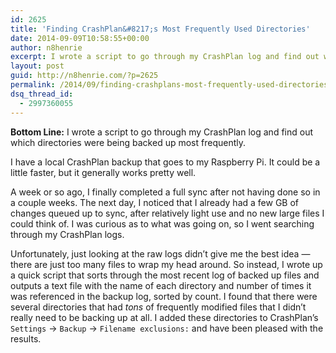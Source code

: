 ```yaml
---
id: 2625
title: 'Finding CrashPlan&#8217;s Most Frequently Used Directories'
date: 2014-09-09T10:58:55+00:00
author: n8henrie
excerpt: I wrote a script to go through my CrashPlan log and find out which directories were being backed up most frequently.
layout: post
guid: http://n8henrie.com/?p=2625
permalink: /2014/09/finding-crashplans-most-frequently-used-directories/
dsq_thread_id:
  - 2997360055
---
```

**Bottom Line:** I wrote a script to go through my CrashPlan log and find out which directories were being backed up most frequently.<!--more-->

I have a local CrashPlan backup that goes to my Raspberry Pi. It could be a little faster, but it generally works pretty well. 

A week or so ago, I finally completed a full sync after not having done so in a couple weeks. The next day, I noticed that I already had a few GB of changes queued up to sync, after relatively light use and no new large files I could think of. I was curious as to what was going on, so I went searching through my CrashPlan logs.

Unfortunately, just looking at the raw logs didn&#8217;t give me the best idea &#8212; there are just too many files to wrap my head around. So instead, I wrote up a quick script that sorts through the most recent log of backed up files and outputs a text file with the name of each directory and number of times it was referenced in the backup log, sorted by count. I found that there were several directories that had _tons_ of frequently modified files that I didn&#8217;t really need to be backing up at all. I added these directories to CrashPlan&#8217;s `Settings` -> `Backup` -> `Filename exclusions:` and have been pleased with the results.